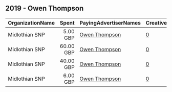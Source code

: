 ## 2019 - Owen Thompson 
|OrganizationName|Spent|PayingAdvertiserNames|CreativeUrls|Impressions|Genders|AgeBrackets|CountryCodes|BillingAddresses|CandidateBallotInformation|
|:---|---:|:---|:---|---:|:---|:---|:---|:---|:---|
|Midlothian SNP|5.00 GBP|[Owen Thompson](2019/Owen_Thompson.md)|[0](https://www.snap.com/political-ads/asset/00e1968a9ed02d0e256d90579a2afc1cab5faccde87b4ea5c4768afc1e16347c?mediaType=mp4)|1,515||18-25|united kingdom|GB|Vote Owen Thompson|
|Midlothian SNP|60.00 GBP|[Owen Thompson](2019/Owen_Thompson.md)|[0](https://www.snap.com/political-ads/asset/d14ba5811e74c25798f595df13e968d6a672482f0f2a57a1526efeaaa2516d78?mediaType=mp4)|8,804||18-25|united kingdom|GB|Vote Owen Thompson|
|Midlothian SNP|40.00 GBP|[Owen Thompson](2019/Owen_Thompson.md)|[0](https://www.snap.com/political-ads/asset/bae868de47bd370922634c17b8130d281b2817e5b2de66f09bf8a2911713296b?mediaType=mp4)|8,004|||united kingdom|GB|Vote for Owen Thompson|
|Midlothian SNP|6.00 GBP|[Owen Thompson](2019/Owen_Thompson.md)|[0](https://www.snap.com/political-ads/asset/3ccbb2aea88bdadb3caf15cb9f118c41145ed9068454ed1853519d95c7a192a7?mediaType=mp4)|1,073||18+|united kingdom|GB|Owen Thompson|
